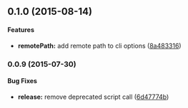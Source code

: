 ## 0.1.0 (2015-08-14)


#### Features

* **remotePath:** add remote path to cli options ([8a483316](https://github.com/ubilabs/gcloud-storage-upload/commit/8a483316f40bda8d178e8d9bd2aadc56b26a7ce6))


### 0.0.9 (2015-07-30)


#### Bug Fixes

* **release:** remove deprecated script call ([6d47774b](https://github.com/ubilabs/gcloud-storage-upload/commit/6d47774b832416e6d98f740505f003f0cb01057d))



